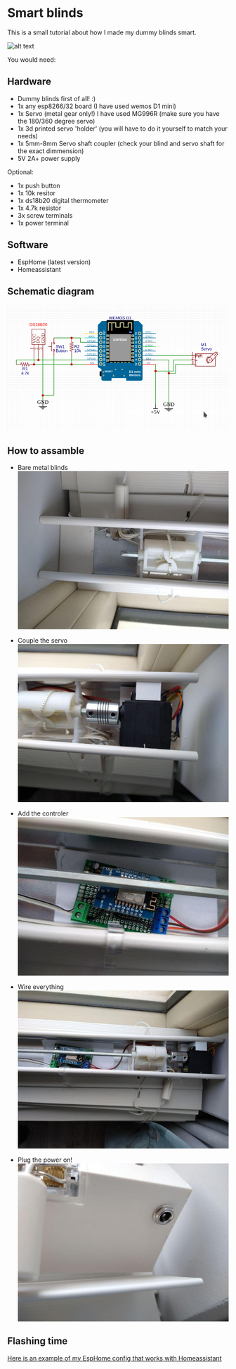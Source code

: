 # Smart blinds

This is a small tutorial about how I made my dummy blinds smart.

![alt text](Images/demo.gif)

You would need:

## Hardware

- Dummy blinds first of all! :)
- 1x any esp8266/32 board (I have used wemos D1 mini)
- 1x Servo (metal gear only!) I have used MG996R (make sure you have the 180/360 degree servo)
- 1x 3d printed servo 'holder' (you will have to do it yourself to match your needs)
- 1x 5mm-8mm Servo shaft coupler (check your blind and servo shaft for the exact dimmension)
- 5V 2A+ power supply

Optional:

- 1x push button
- 1x 10k resitor
- 1x ds18b20 digital thermometer
- 1x 4.7k resistor
- 3x screw terminals
- 1x power terminal

## Software

- EspHome (latest version)
- Homeassistant

## Schematic diagram

![alt text](Images/diagram.png)

## How to assamble

- Bare metal blinds
  ![alt text](Images/1.jpg)

- Couple the servo
  ![alt text](Images/2.jpg)

- Add the controler
  ![alt text](Images/3.jpg)

- Wire everything
  ![alt text](Images/4.jpg)

- Plug the power on!
  ![alt text](Images/5.jpg)

## Flashing time
[Here is an example of my EspHome config that works with Homeassistant](./smart-blind.yaml)
